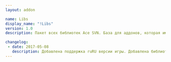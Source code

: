 ```yaml
---
layout: addon

name: Libs
display_name: "!Libs"
version: 1.0
description: Пакет всех библиотек Ace SVN. База для аддонов, которая им нужна, как играм нужен DirectX. Именно из-за нехватки Ace библиотек в игре у вас могут вылетать ошибки связанные с некорректной работой аддонов или тем, что они просто устарели. 

changelog:
 - date: 2017-05-08
   description: Добавлена поддержка ruRU версии игры. Добавлена библиотека Waterfall-1.0 и исправлен его тултип.
---
```

